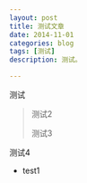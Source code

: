 ```yaml
---
layout: post
title: 测试文章
date: 2014-11-01
categories: blog
tags: [测试]
description: 测试。

---
```


测试

> 测试2
> 
> 测试3

测试4

*   test1



